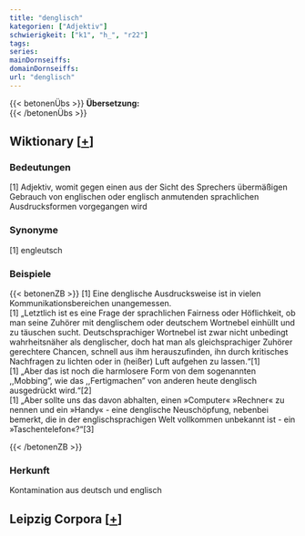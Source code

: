 ```yaml
---
title: "denglisch"
kategorien: ["Adjektiv"]
schwierigkeit: ["k1", "h_", "r22"]
tags:
series:
mainDornseiffs:
domainDornseiffs:
url: "denglisch"
---
```


{{< betonenÜbs >}}
**Übersetzung:**  
{{< /betonenÜbs >}}

## Wiktionary [[+](https://de.wiktionary.org/wiki/denglisch)]

### Bedeutungen
[1] Adjektiv, womit gegen einen aus der Sicht des Sprechers übermäßigen Gebrauch von englischen oder englisch anmutenden sprachlichen Ausdrucksformen vorgegangen wird  

### Synonyme
[1] engleutsch  

### Beispiele
{{< betonenZB >}}
[1] Eine denglische Ausdrucksweise ist in vielen Kommunikationsbereichen unangemessen.  
[1] „Letztlich ist es eine Frage der sprachlichen Fairness oder Höflichkeit, ob man seine Zuhörer mit denglischem oder deutschem Wortnebel einhüllt und zu täuschen sucht. Deutschsprachiger Wortnebel ist zwar nicht unbedingt wahrheitsnäher als denglischer, doch hat man als gleichsprachiger Zuhörer gerechtere Chancen, schnell aus ihm herauszufinden, ihn durch kritisches Nachfragen zu lichten oder in (heißer) Luft aufgehen zu lassen.“[1]  
[1] „Aber das ist noch die harmlosere Form von dem sogenannten ,,Mobbing”, wie das ,,Fertigmachen” von anderen heute denglisch ausgedrückt wird.“[2]  
[1] „Aber sollte uns das davon abhalten, einen »Computer« »Rechner« zu nennen und ein »Handy« - eine denglische Neuschöpfung, nebenbei bemerkt, die in der englischsprachigen Welt vollkommen unbekannt ist - ein »Taschentelefon«?“[3]  

{{< /betonenZB >}}
### Herkunft
Kontamination aus deutsch und englisch  


## Leipzig Corpora [[+](https://corpora.uni-leipzig.de/en/res?word=denglisch&corpusId=deu_newscrawl-public_2018)]

